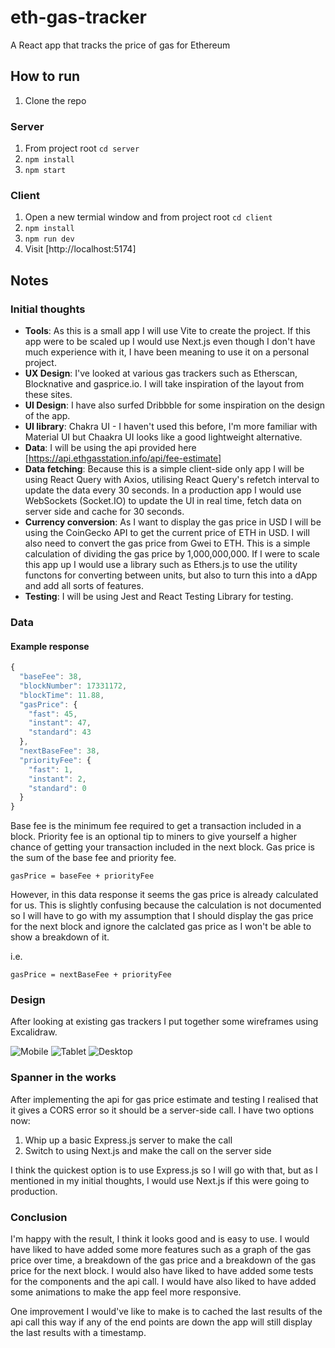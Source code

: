 # eth-gas-tracker

A React app that tracks the price of gas for Ethereum

## How to run

1. Clone the repo

### Server

1. From project root `cd server`
2. `npm install`
3. `npm start`

### Client

1. Open a new termial window and from project root `cd client`
2. `npm install`
3. `npm run dev`
4. Visit [http://localhost:5174]

## Notes

### Initial thoughts

- **Tools**: As this is a small app I will use Vite to create the project. If this app were to be scaled up I would use Next.js even though I don't have much experience with it, I have been meaning to use it on a personal project.
- **UX Design**: I've looked at various gas trackers such as Etherscan, Blocknative and gasprice.io. I will take inspiration of the layout from these sites.
- **UI Design**: I have also surfed Dribbble for some inspiration on the design of the app.
- **UI library**: Chakra UI - I haven't used this before, I'm more familiar with Material UI but Chaakra UI looks like a good lightweight alternative.
- **Data**: I will be using the api provided here [https://api.ethgasstation.info/api/fee-estimate]
- **Data fetching**: Because this is a simple client-side only app I will be using React Query with Axios, utilising React Query's refetch interval to update the data every 30 seconds. In a production app I would use WebSockets (Socket.IO) to update the UI in real time, fetch data on server side and cache for 30 seconds.
- **Currency conversion**: As I want to display the gas price in USD I will be using the CoinGecko API to get the current price of ETH in USD. I will also need to convert the gas price from Gwei to ETH. This is a simple calculation of dividing the gas price by 1,000,000,000. If I were to scale this app up I would use a library such as Ethers.js to use the utility functons for converting between units, but also to turn this into a dApp and add all sorts of features.
- **Testing**: I will be using Jest and React Testing Library for testing.

### Data

#### Example response

```javascript
{
  "baseFee": 38,
  "blockNumber": 17331172,
  "blockTime": 11.88,
  "gasPrice": {
    "fast": 45,
    "instant": 47,
    "standard": 43
  },
  "nextBaseFee": 38,
  "priorityFee": {
    "fast": 1,
    "instant": 2,
    "standard": 0
  }
}
```

Base fee is the minimum fee required to get a transaction included in a block. Priority fee is an optional tip to miners to give yourself a higher chance of getting your transaction included in the next block. Gas price is the sum of the base fee and priority fee.

```text
gasPrice = baseFee + priorityFee
```

However, in this data response it seems the gas price is already calculated for us. This is slightly confusing because the calculation is not documented so I will have to go with my assumption that I should display the gas price for the next block and ignore the calclated gas price as I won't be able to show a breakdown of it.

i.e.

```text
gasPrice = nextBaseFee + priorityFee
```

### Design

After looking at existing gas trackers I put together some wireframes using Excalidraw.

![Mobile](https://drive.google.com/uc?id=1uL3-zTUzuPEN8dJeULZc5AOPY-LUS8iD)
![Tablet](https://drive.google.com/uc?id=1z3mDFD0vnel0F5tMbpNzp0MSI2ircfVW)
![Desktop](https://drive.google.com/uc?id=1jDq_GcUbotYONGzCydPxpauBQtm0A_zV)

### Spanner in the works

After implementing the api for gas price estimate and testing I realised that it gives a CORS error so it should be a server-side call. I have two options now:

1. Whip up a basic Express.js server to make the call
2. Switch to using Next.js and make the call on the server side

I think the quickest option is to use Express.js so I will go with that, but as I mentioned in my initial thoughts, I would use Next.js if this were going to production.

### Conclusion

I'm happy with the result, I think it looks good and is easy to use. I would have liked to have added some more features such as a graph of the gas price over time, a breakdown of the gas price and a breakdown of the gas price for the next block. I would also have liked to have added some tests for the components and the api call. I would have also liked to have added some animations to make the app feel more responsive.

One improvement I would've like to make is to cached the last results of the api call this way if any of the end points are down the app will still display the last results with a timestamp.
